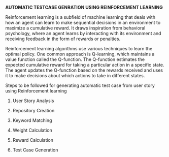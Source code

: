 **AUTOMATIC TESTCASE GENRATION USING REINFORCEMENT LEARNING**

Reinforcement learning is a subfield of machine learning that deals with how an agent can learn to make
sequential decisions in an environment to maximize a cumulative reward. It draws inspiration from
behavioral psychology, where an agent learns by interacting with its environment and receiving feedback
in the form of rewards or penalties.

Reinforcement learning algorithms use various techniques to learn the optimal policy. One common
approach is Q-learning, which maintains a value function called the Q-function. The Q-function
estimates the expected cumulative reward for taking a particular action in a specific state. The agent
updates the Q-function based on the rewards received and uses it to make decisions about which actions
to take in different states.

Steps to be followed for generating automatic test case from user story using Reinforcement learning

1. User Story Analysis

2. Repository Creation

3. Keyword Matching

4. Weight Calculation

5. Reward Calculation

6. Test Case Generation
